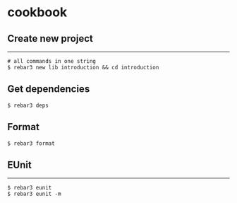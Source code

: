 cookbook
=====

## Create new project

----	
	
	# all commands in one string
	$ rebar3 new lib introduction && cd introduction
	
## Get dependencies
	$ rebar3 deps	

## Format
	$ rebar3 format
	
## EUnit
-----
	$ rebar3 eunit
	$ rebar3 eunit -m 